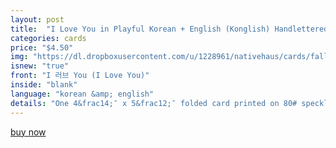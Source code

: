 ```yaml
---
layout: post
title:  "I Love You in Playful Korean + English (Konglish) Handlettered Greeting Card (I 러브 You)"
categories: cards
price: "$4.50"
img: "https://dl.dropboxusercontent.com/u/1228961/nativehaus/cards/fall2014/iloveyou.jpg"
isnew: "true"
front: "I 러브 You (I Love You)"
inside: "blank"
language: "korean &amp; english"
details: "One 4&frac14;″ x 5&frac12;″ folded card printed on 80# speckled cardstock (recycled) paired with Speckled cardstock envelope (recycled)"
---
```


<a href="https://gum.co/ArXuI" class="button button--green">buy now</a> <script type="text/javascript" src="https://gumroad.com/js/gumroad.js"></script>
